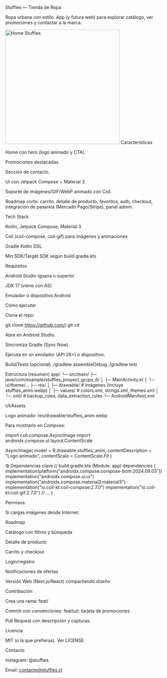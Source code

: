 Stuffies — Tienda de Ropa

Ropa urbana con estilo. App (y futura web) para explorar catálogo, ver promociones y contactar a la marca.

<img src="docs/screenshot_home.png" alt="Home Stuffies" width="360"/>
 Características

Home con hero (logo animado y CTA).

Promociones destacadas.

Sección de contacto.

UI con Jetpack Compose + Material 3.

Soporte de imágenes/GIF/WebP animado con Coil.

Roadmap corto: carrito, detalle de producto, favoritos, auth, checkout, integración de pasarela (Mercado Pago/Stripe), panel admin.

 Tech Stack

Kotlin, Jetpack Compose, Material 3

Coil (coil-compose, coil-gif) para imágenes y animaciones

Gradle Kotlin DSL

Min SDK/Target SDK según build.gradle.kts

 Requisitos

Android Studio Iguana o superior

JDK 17 (viene con AS)

Emulador o dispositivo Android


Cómo ejecutar

Clona el repo:

git clone https://github.com/<tu-usuario>/<tu-repo>.git
cd <tu-repo>


Abre en Android Studio.

Sincroniza Gradle (Sync Now).

Ejecuta en un emulador (API 28+) o dispositivo.

 Build/Tests (opcional)
./gradlew assembleDebug
./gradlew test

 Estructura (resumen)
app/
 └─ src/main/
    ├─ java/com/example/stuffies_proyect_grupo_6/
    │   ├─ MainActivity.kt
    │   └─ ui/theme/...
    ├─ res/
    │   ├─ drawable/           # imágenes (incluye stuffies_anim.webp)
    │   ├─ values/             # colors.xml, strings.xml, themes.xml
    │   └─ xml/                # backup_rules, data_extraction_rules
    └─ AndroidManifest.xml

 UI/Assets

Logo animado: res/drawable/stuffies_anim.webp

Para mostrarlo en Compose:

import coil.compose.AsyncImage
import androidx.compose.ui.layout.ContentScale

AsyncImage(
    model = R.drawable.stuffies_anim,
    contentDescription = "Logo animado",
    contentScale = ContentScale.Fit
)

⚙️ Dependencias clave
// build.gradle.kts (Module: app)
dependencies {
    implementation(platform("androidx.compose:compose-bom:2024.09.03"))
    implementation("androidx.compose.ui:ui")
    implementation("androidx.compose.material3:material3")
    implementation("io.coil-kt:coil-compose:2.7.0")
    implementation("io.coil-kt:coil-gif:2.7.0")
    // ...
}

 Permisos

Si cargas imágenes desde Internet:

<!-- AndroidManifest.xml (fuera de <application>) -->
<uses-permission android:name="android.permission.INTERNET" />

 Roadmap

 Catálogo con filtros y búsqueda

 Detalle de producto

 Carrito y checkout

 Login/registro

 Notificaciones de ofertas

 Versión Web (Next.js/React) compartiendo diseño

 Contribución

Crea una rama: feat/<tu-feature>

Commit con convenciones: feat(ui): tarjeta de promociones

Pull Request con descripción y capturas.

Licencia

MIT (o la que prefieras). Ver LICENSE.

Contacto

Instagram: @stuffies

Email: contacto@stuffies.cl

